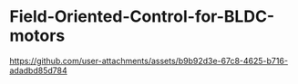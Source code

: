 # Field-Oriented-Control-for-BLDC-motors

https://github.com/user-attachments/assets/b9b92d3e-67c8-4625-b716-adadbd85d784

